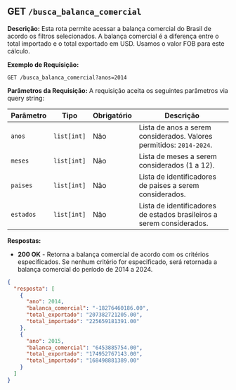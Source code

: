 ## GET `/busca_balanca_comercial`
 **Descrição:**
 Esta rota permite acessar a balança comercial do Brasil de acordo os filtros selecionados. A balança comercial é a diferença entre o total importado e o total exportado em USD. Usamos o valor FOB para este cálculo.

**Exemplo de Requisição:**
```
GET /busca_balanca_comercial?anos=2014
```

**Parâmetros da Requisição:**
A requisição aceita os seguintes parâmetros via query string:

| Parâmetro   | Tipo       | Obrigatório | Descrição |
|-------------|-----------|-------------|-------------|
| `anos`      | `list[int]` | Não       | Lista de anos a serem considerados. Valores permitidos: `2014-2024`. |
| `meses`     | `list[int]` | Não       | Lista de meses a serem considerados (1 a 12). |
| `paises`   | `list[int]` | Não       | Lista de identificadores de paises a serem considerados. |
| `estados`   | `list[int]` | Não       | Lista de identificadores de estados brasileiros a serem considerados. |

**Respostas:**
- **200 OK** - Retorna a balança comercial de acordo com os critérios especificados. Se nenhum critério for especificado, será retornada a balança comercial do período de 2014 a 2024.
```json
{
  "resposta": [
    {
      "ano": 2014,
      "balanca_comercial": "-18276460186.00",
      "total_exportado": "207382721205.00",
      "total_importado": "225659181391.00"
    },
    {
      "ano": 2015,
      "balanca_comercial": "6453885754.00",
      "total_exportado": "174952767143.00",
      "total_importado": "168498881389.00"
    }
  ]
}
```